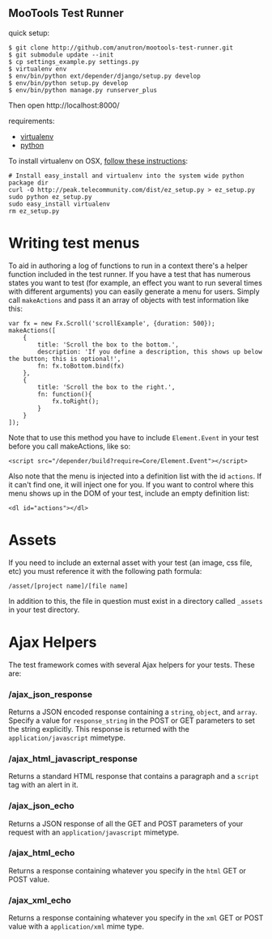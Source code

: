 MooTools Test Runner
--------------------

quick setup:

	$ git clone http://github.com/anutron/mootools-test-runner.git
	$ git submodule update --init
	$ cp settings_example.py settings.py
	$ virtualenv env
	$ env/bin/python ext/depender/django/setup.py develop
	$ env/bin/python setup.py develop
	$ env/bin/python manage.py runserver_plus

Then open http://localhost:8000/

requirements:

* [virtualenv](http://pypi.python.org/pypi/virtualenv)
* [python](http://www.python.org/)

To install virtualenv on OSX, [follow these instructions](http://www.fprimex.com/coding/pymac.html):

	# Install easy_install and virtualenv into the system wide python package dir
	curl -O http://peak.telecommunity.com/dist/ez_setup.py > ez_setup.py
	sudo python ez_setup.py
	sudo easy_install virtualenv
	rm ez_setup.py

Writing test menus
==================

To aid in authoring a log of functions to run in a context there's a helper function included in the test runner. If you have a test that has numerous states you want to test (for example, an effect you want to run several times with different arguments) you can easily generate a menu for users. Simply call `makeActions` and pass it an array of objects with test information like this:

	var fx = new Fx.Scroll('scrollExample', {duration: 500});
	makeActions([
		{
			title: 'Scroll the box to the bottom.',
			description: 'If you define a description, this shows up below the button; this is optional!',
			fn: fx.toBottom.bind(fx)
		},
		{
			title: 'Scroll the box to the right.',
			fn: function(){
				fx.toRight();
			}
		}
	]);

Note that to use this method you have to include `Element.Event` in your test before you call makeActions, like so:

	<script src="/depender/build?require=Core/Element.Event"></script>

Also note that the menu is injected into a definition list with the id `actions`. If it can't find one, it will inject one for you. If you want to control where this menu shows up in the DOM of your test, include an empty definition list:

	<dl id="actions"></dl>

Assets
======

If you need to include an external asset with your test (an image, css file, etc) you must reference it with the following path formula:

	/asset/[project name]/[file name]

In addition to this, the file in question must exist in a directory called `_assets` in your test directory.

Ajax Helpers
============

The test framework comes with several Ajax helpers for your tests. These are:

### /ajax_json_response

Returns a JSON encoded response containing a `string`, `object`, and `array`. Specify a value for `response_string` in the POST or GET parameters to set the string explicitly. This response is returned with the `application/javascript` mimetype.

### /ajax_html_javascript_response

Returns a standard HTML response that contains a paragraph and a `script` tag with an alert in it.

### /ajax_json_echo

Returns a JSON response of all the GET and POST parameters of your request with an `application/javascript` mimetype.


### /ajax_html_echo

Returns a response containing whatever you specify in the `html` GET or POST value.

### /ajax_xml_echo

Returns a response containing whatever you specify in the `xml` GET or POST value with a `application/xml` mime type.